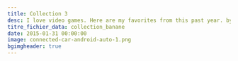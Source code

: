 ```yaml
---
title: Collection 3
desc: I love video games. Here are my favorites from this past year. by Kyle Russell – Writer at TechCrunch
titre_fichier_data: collection_banane
date: 2015-01-31 00:00:00
image: connected-car-android-auto-1.png
bgimgheader: true
---
```

